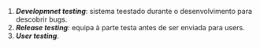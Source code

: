 
1. ___Developmnet testing___: sistema teestado durante o desenvolvimento para descobrir bugs.
2. ___Release testing___: equipa à parte testa antes de ser enviada para users.
3. ___User testing___.














